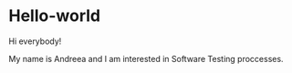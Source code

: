 # Hello-world
Hi everybody!

My name is Andreea and I am interested in Software Testing proccesses.
